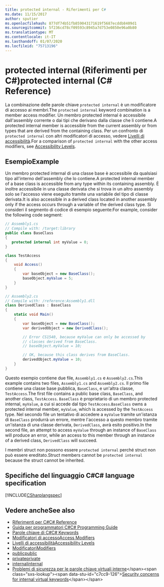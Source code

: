 ```yaml
---
title: protected internal - Riferimenti per C#
ms.date: 11/15/2017
author: sputier
ms.openlocfilehash: 877df74b51fb859043171619f5687ecddb8409d1
ms.sourcegitcommit: 5f236cd78cf09593c8945a7d753e0850e96a0b80
ms.translationtype: MT
ms.contentlocale: it-IT
ms.lasthandoff: 01/07/2020
ms.locfileid: "75713196"
---
```

# <a name="protected-internal-c-reference"></a><span data-ttu-id="c7cc9-102">protected internal (Riferimenti per C#)</span><span class="sxs-lookup"><span data-stu-id="c7cc9-102">protected internal (C# Reference)</span></span>

<span data-ttu-id="c7cc9-103">La combinazione delle parole chiave `protected internal` è un modificatore di accesso ai membri.</span><span class="sxs-lookup"><span data-stu-id="c7cc9-103">The `protected internal` keyword combination is a member access modifier.</span></span> <span data-ttu-id="c7cc9-104">Un membro protected internal è accessibile dall'assembly corrente o dai tipi che derivano dalla classe che li contiene.</span><span class="sxs-lookup"><span data-stu-id="c7cc9-104">A protected internal member is accessible from the current assembly or from types that are derived from the containing class.</span></span> <span data-ttu-id="c7cc9-105">Per un confronto di `protected internal` con altri modificatori di accesso, vedere [Livelli di accessibilità](accessibility-levels.md).</span><span class="sxs-lookup"><span data-stu-id="c7cc9-105">For a comparison of `protected internal` with the other access modifiers, see [Accessibility Levels](accessibility-levels.md).</span></span>

## <a name="example"></a><span data-ttu-id="c7cc9-106">Esempio</span><span class="sxs-lookup"><span data-stu-id="c7cc9-106">Example</span></span>

<span data-ttu-id="c7cc9-107">Un membro protected internal di una classe base è accessibile da qualsiasi tipo all'interno dell'assembly che lo contiene.</span><span class="sxs-lookup"><span data-stu-id="c7cc9-107">A protected internal member of a base class is accessible from any type within its containing assembly.</span></span> <span data-ttu-id="c7cc9-108">È inoltre accessibile in una classe derivata che si trova in un altro assembly solo se l'accesso viene eseguito tramite una variabile del tipo di classe derivata.</span><span class="sxs-lookup"><span data-stu-id="c7cc9-108">It is also accessible in a derived class located in another assembly only if the access occurs through a variable of the derived class type.</span></span> <span data-ttu-id="c7cc9-109">Si consideri il segmento di codice di esempio seguente:</span><span class="sxs-lookup"><span data-stu-id="c7cc9-109">For example, consider the following code segment:</span></span>

```csharp
// Assembly1.cs
// Compile with: /target:library
public class BaseClass
{
   protected internal int myValue = 0;
}

class TestAccess
{
    void Access()
    {
        var baseObject = new BaseClass();
        baseObject.myValue = 5;
    }
}
```

```csharp
// Assembly2.cs
// Compile with: /reference:Assembly1.dll
class DerivedClass : BaseClass
{
    static void Main()
    {
        var baseObject = new BaseClass();
        var derivedObject = new DerivedClass();

        // Error CS1540, because myValue can only be accessed by
        // classes derived from BaseClass.
        // baseObject.myValue = 10;

        // OK, because this class derives from BaseClass.
        derivedObject.myValue = 10;
    }
}
```

<span data-ttu-id="c7cc9-110">Questo esempio contiene due file, `Assembly1.cs` e `Assembly2.cs`.</span><span class="sxs-lookup"><span data-stu-id="c7cc9-110">This example contains two files, `Assembly1.cs` and `Assembly2.cs`.</span></span>
<span data-ttu-id="c7cc9-111">Il primo file contiene una classe base pubblica, `BaseClass`, e un'altra classe, `TestAccess`.</span><span class="sxs-lookup"><span data-stu-id="c7cc9-111">The first file contains a public base class, `BaseClass`, and another class, `TestAccess`.</span></span> <span data-ttu-id="c7cc9-112">`BaseClass` è proprietario di un membro protected internal, `myValue`, a cui si accede dal tipo `TestAccess`.</span><span class="sxs-lookup"><span data-stu-id="c7cc9-112">`BaseClass` owns a protected internal member, `myValue`, which is accessed by the `TestAccess` type.</span></span>
<span data-ttu-id="c7cc9-113">Nel secondo file un tentativo di accedere a `myValue` tramite un'istanza di `BaseClass` produrrà un errore, mentre l'accesso a questo membro tramite un'istanza di una classe derivata, `DerivedClass`, avrà esito positivo.</span><span class="sxs-lookup"><span data-stu-id="c7cc9-113">In the second file, an attempt to access `myValue` through an instance of `BaseClass` will produce an error, while an access to this member through an instance of a derived class, `DerivedClass` will succeed.</span></span>

<span data-ttu-id="c7cc9-114">I membri struct non possono essere `protected internal` perché struct non può essere ereditato.</span><span class="sxs-lookup"><span data-stu-id="c7cc9-114">Struct members cannot be `protected internal` because the struct cannot be inherited.</span></span>

## <a name="c-language-specification"></a><span data-ttu-id="c7cc9-115">Specifiche del linguaggio C#</span><span class="sxs-lookup"><span data-stu-id="c7cc9-115">C# language specification</span></span>

[!INCLUDE[CSharplangspec](~/includes/csharplangspec-md.md)]

## <a name="see-also"></a><span data-ttu-id="c7cc9-116">Vedere anche</span><span class="sxs-lookup"><span data-stu-id="c7cc9-116">See also</span></span>

- [<span data-ttu-id="c7cc9-117">Riferimenti per C#</span><span class="sxs-lookup"><span data-stu-id="c7cc9-117">C# Reference</span></span>](../index.md)
- [<span data-ttu-id="c7cc9-118">Guida per programmatori C#</span><span class="sxs-lookup"><span data-stu-id="c7cc9-118">C# Programming Guide</span></span>](../../programming-guide/index.md)
- [<span data-ttu-id="c7cc9-119">Parole chiave di C#</span><span class="sxs-lookup"><span data-stu-id="c7cc9-119">C# Keywords</span></span>](index.md)
- [<span data-ttu-id="c7cc9-120">Modificatori di accesso</span><span class="sxs-lookup"><span data-stu-id="c7cc9-120">Access Modifiers</span></span>](access-modifiers.md)
- [<span data-ttu-id="c7cc9-121">Livelli di accessibilità</span><span class="sxs-lookup"><span data-stu-id="c7cc9-121">Accessibility Levels</span></span>](accessibility-levels.md)
- [<span data-ttu-id="c7cc9-122">Modificatori</span><span class="sxs-lookup"><span data-stu-id="c7cc9-122">Modifiers</span></span>](index.md)
- [<span data-ttu-id="c7cc9-123">public</span><span class="sxs-lookup"><span data-stu-id="c7cc9-123">public</span></span>](public.md)
- [<span data-ttu-id="c7cc9-124">private</span><span class="sxs-lookup"><span data-stu-id="c7cc9-124">private</span></span>](private.md)
- [<span data-ttu-id="c7cc9-125">internal</span><span class="sxs-lookup"><span data-stu-id="c7cc9-125">internal</span></span>](internal.md)
- <span data-ttu-id="c7cc9-126">[Problemi di sicurezza per le parole chiave virtuali interne](https://docs.microsoft.com/previous-versions/dotnet/netframework-4.0/heyd8kky(v=vs.100))</span><span class="sxs-lookup"><span data-stu-id="c7cc9-126">[Security concerns for internal virtual keywords](https://docs.microsoft.com/previous-versions/dotnet/netframework-4.0/heyd8kky(v=vs.100))</span></span>
